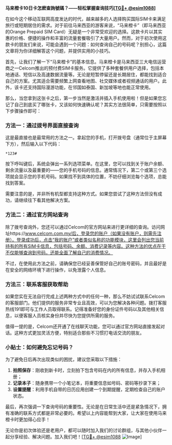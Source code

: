 **马来橙卡10日卡怎麽查詢號碼？——轻松掌握查询技巧[[TG💪+ @esim1088](https://t.me/s/esim1088)]**

在如今这个移动互联网高度发达的时代，越来越多的人选择购买国际SIM卡来满足旅行或短期居住的需求。对于前往马来西亚的游客来说，“马来橙卡”（即马来西亚的Orange Prepaid SIM Card）无疑是一个非常受欢迎的选择。这款卡片以其实惠的价格、便捷的操作和丰富的流量套餐吸引了大量用户。然而，对于初次使用这款卡的朋友们来说，可能会遇到一个问题：如何查询自己的号码呢？别担心，这篇文章将为你详细解答这个问题，并提供实用的小技巧。

首先，让我们了解一下“马来橙卡”的基本信息。马来橙卡是马来西亚三大电信运营商之一Celcom推出的预付费SIM卡服务。它提供了多种套餐供用户选择，包括本地通话、短信以及高速数据流量等。无论是短暂停留还是长期居住，都能找到适合自己的方案。尤其适合需要频繁上网查看地图、社交媒体或者视频通话的用户。此外，该卡还支持国际漫游功能，在邻国如泰国、新加坡等地也能正常使用。

那么，当您拿到这张卡之后，第一步当然是激活并插入手机使用啦！但是如果您忘记了自己到底买了哪张卡，又该如何快速确认呢？其实方法很简单，只需要按照以下步骤操作即可：

### 方法一：通过拨号界面直接查询

这是最直接也是最常用的方法之一。拿起您的手机，打开拨号盘（通常位于主屏幕下方），然后输入以下代码：
```
*123#
```
按下呼叫键后，系统会弹出一系列选项菜单。在这里，您可以找到关于账户余额、剩余流量以及最重要的——您的手机号码的信息。通常情况下，第二个或第三个选项就会显示您的手机号码。如果找不到具体的位置，不妨仔细浏览每个选项，总能找到答案。

需要注意的是，并非所有机型都支持这种方式。如果您尝试了这种方法但没有成功，请继续往下看其他解决方案。

### 方法二：通过官方网站查询

除了拨号查询外，您还可以通过Celcom的官方网站来进行更详细的查询。访问网址https://www.celcom.com.my/后，登录您的账户（如果没有账户，则需先注册）。登录成功后，点击“我的账户”或者类似名称的功能模块，这里会列出您当前持有的所有SIM卡信息，包括号码、余额、消费记录等内容。这种方法的优点在于不仅能够查询到号码，还能全面了解自己的消费情况。

不过，在使用此方法之前，请确保您已经妥善保管好自己的账号密码，并且最好是在安全的网络环境下进行操作，以免泄露个人信息。

### 方法三：联系客服获取帮助

如果您实在无法自行完成上述两种方式中的任何一种，那么不妨试试联系Celcom的客服部门。他们提供的服务非常专业且高效，可以为您解决各种问题。拨打客服热线191即可与工作人员取得联系。记得准备好您的身份证件号码以及其他相关信息，以便客服人员核实身份并尽快为您提供所需的服务。

值得一提的是，Celcom还开通了在线聊天功能，您可以通过官方网站直接发起对话。这种方式更加灵活方便，特别适合那些不习惯打电话交流的朋友。

### 小贴士：如何避免忘记号码？

为了避免日后再次出现类似的困扰，建议您采取以下措施：
1. **拍照保存**：刚收到新卡时，立刻拍下包含号码在内的所有信息，并存入手机相册；
2. **记录本子**：随身携带一个小笔记本，将重要信息如号码、密码等抄录下来；
3. **设置提醒**：利用手机自带的日历应用创建一个到期提醒，定期检查自己的账户状态。

最后，再次强调一下查询号码的重要性。无论是在日常生活中还是紧急情况下，拥有准确的联系方式都是非常必要的。希望以上内容能帮到大家，让大家在使用马来橙卡时更加得心应手！

无论你是初次体验还是老用户，都可以随时加入我们的讨论群组，与其他小伙伴一起分享经验、解决问题。加入我们吧！[[TG💪+ @esim1088](https://t.me/s/esim1088) ![Image](https://i.postimg.cc/4NQfJmqS/Snipaste-2025-05-13-00-14-12.png)]